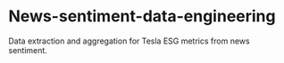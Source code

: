 # News-sentiment-data-engineering
Data extraction and aggregation for Tesla ESG metrics from news sentiment.

